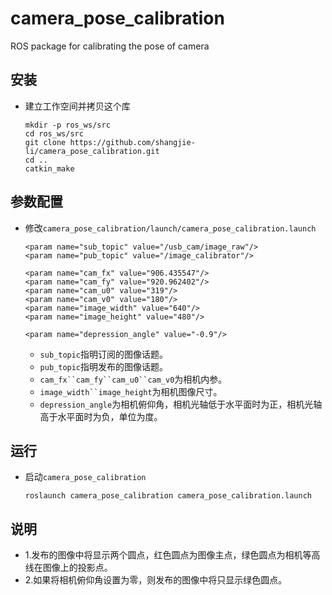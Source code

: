 # camera_pose_calibration

ROS package for calibrating the pose of camera

## 安装
 - 建立工作空间并拷贝这个库
   ```Shell
   mkdir -p ros_ws/src
   cd ros_ws/src
   git clone https://github.com/shangjie-li/camera_pose_calibration.git
   cd ..
   catkin_make
   ```

## 参数配置
 - 修改`camera_pose_calibration/launch/camera_pose_calibration.launch`
   ```Shell
   <param name="sub_topic" value="/usb_cam/image_raw"/>
   <param name="pub_topic" value="/image_calibrator"/>
   
   <param name="cam_fx" value="906.435547"/>
   <param name="cam_fy" value="920.962402"/>
   <param name="cam_u0" value="319"/>
   <param name="cam_v0" value="180"/>
   <param name="image_width" value="640"/>
   <param name="image_height" value="480"/>
   
   <param name="depression_angle" value="-0.9"/>
   ```
    - `sub_topic`指明订阅的图像话题。
    - `pub_topic`指明发布的图像话题。
    - `cam_fx``cam_fy``cam_u0``cam_v0`为相机内参。
    - `image_width``image_height`为相机图像尺寸。
    - `depression_angle`为相机俯仰角，相机光轴低于水平面时为正，相机光轴高于水平面时为负，单位为度。

## 运行
 - 启动`camera_pose_calibration`
   ```Shell
   roslaunch camera_pose_calibration camera_pose_calibration.launch
   ```

## 说明
 - 1.发布的图像中将显示两个圆点，红色圆点为图像主点，绿色圆点为相机等高线在图像上的投影点。
 - 2.如果将相机俯仰角设置为零，则发布的图像中将只显示绿色圆点。

